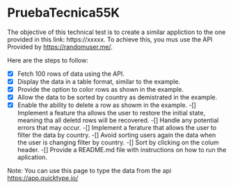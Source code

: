 # PruebaTecnica55K
The objective of this technical test is to create a similar appliction to the one provided in this link:
https://xxxxx. To achieve this, you mus use the API Provided by https://randomuser.me/.

Here are the steps to follow:

-[x] Fetch 100 rows of data using the API.
-[x] Display the data in a table format, similar to the example.
-[x] Provide the option to color rows as shown in the example.
-[x] Allow the data to be sorted by country as demistrated in the example.
-[x] Enable the ability to delete a row as showm in the example.
-[] Implement a feature tha allows the user to restore the initial state, meaning tha all deletd rows will
    be recovered.
-[] Handle any potential errors that may occur.
-[] Implement a ferature that allows the user to filter the data by country.
-[] Avoid sorting users again the data when the user is changing filter by country.
-[] Sort by clicking on the colum header.
-[] Provide a README.md file with instructions on how to run the aplication.

Note:
You can use this page to type the data
from the api
https://app.quicktype.io/ 

